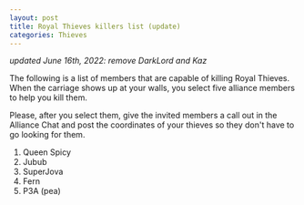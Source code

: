 ```yaml
---
layout: post
title: Royal Thieves killers list (update)
categories: Thieves
---
```


_updated June 16th, 2022: remove DarkLord and Kaz_

The following is a list of members that are capable of killing Royal Thieves. When the carriage shows up
at your walls, you select five alliance members to help you kill them.

Please, after you select them, give the invited members a call out in the Alliance Chat and post the
coordinates of your thieves so they don't have to go looking for them.

1. Queen Spicy
2. Jubub
3. SuperJova
4. Fern
5. P3A (pea)
